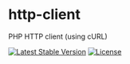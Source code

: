# http-client
PHP HTTP client (using cURL)

[![Latest Stable Version](https://poser.pugx.org/phyrexia/http/v/stable)](https://packagist.org/packages/phyrexia/http)
[![License](https://poser.pugx.org/phyrexia/http/license)](https://packagist.org/packages/phyrexia/http)
